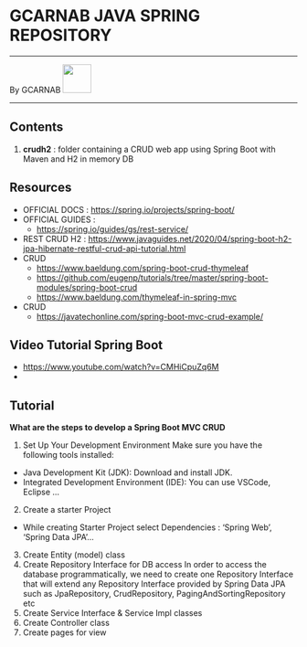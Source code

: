 # GCARNAB JAVA SPRING REPOSITORY

---

By GCARNAB <a href='https://github.com/gcarnab'> <img src='https://avatars.githubusercontent.com/u/15156604?v=4' width="50"/></a>

---
## Contents

1. **crudh2** : folder containing a CRUD web app using Spring Boot with Maven and H2 in memory DB

## Resources 
* OFFICIAL DOCS : https://spring.io/projects/spring-boot/
* OFFICIAL GUIDES :
    - https://spring.io/guides/gs/rest-service/
* REST CRUD H2 : https://www.javaguides.net/2020/04/spring-boot-h2-jpa-hibernate-restful-crud-api-tutorial.html
* CRUD
    - https://www.baeldung.com/spring-boot-crud-thymeleaf
    - https://github.com/eugenp/tutorials/tree/master/spring-boot-modules/spring-boot-crud
    - https://www.baeldung.com/thymeleaf-in-spring-mvc
* CRUD 
    - https://javatechonline.com/spring-boot-mvc-crud-example/

## Video Tutorial Spring Boot
- https://www.youtube.com/watch?v=CMHiCpuZq6M
-

## Tutorial

**What are the steps to develop a Spring Boot MVC CRUD**

1. Set Up Your Development Environment
Make sure you have the following tools installed:
- Java Development Kit (JDK): Download and install JDK.
- Integrated Development Environment (IDE): You can use VSCode, Eclipse ... 
2. Create a starter Project
- While creating Starter Project select Dependencies : ‘Spring Web’, ‘Spring Data JPA’...
3. Create Entity (model) class
4. Create Repository Interface for DB access
In order to access the database programmatically, we need to create one Repository Interface that will extend any Repository Interface provided by Spring Data JPA such as JpaRepository, CrudRepository, PagingAndSortingRepository etc
5. Create Service Interface & Service Impl classes
6. Create Controller class
7. Create pages for view
